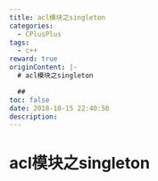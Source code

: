 ```yaml
---
title: acl模块之singleton
categories:
  - CPlusPlus
tags:
  - c++
reward: true
originContent: |-
  # acl模块之singleton

  ##
toc: false
date: 2018-10-15 22:40:50
description:
---
```


# acl模块之singleton

##